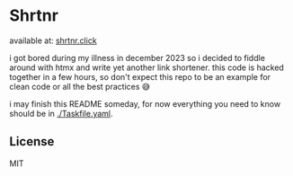 # Shrtnr

available at: [shrtnr.click](https://shrtnr.click)

i got bored during my illness in december 2023 so i decided to fiddle around with htmx and write yet another link shortener. this code is hacked together in a few hours, so don't expect this repo to be an example for clean code or all the best practices 😅

i may finish this README someday, for now everything you need to know should be in [./Taskfile.yaml](./Taskfile.yaml).

## License

MIT
